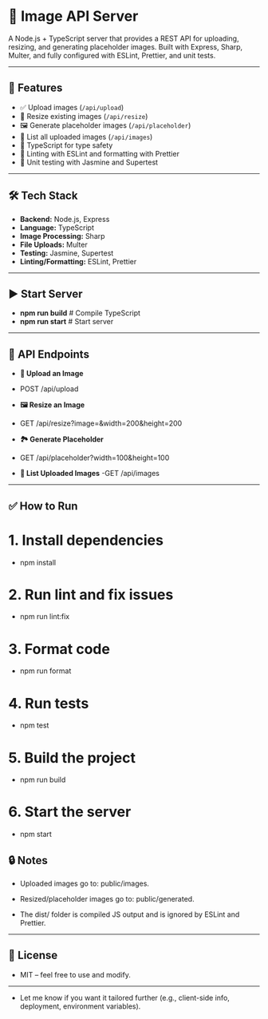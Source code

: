 # 📸 Image API Server

A Node.js + TypeScript server that provides a REST API for uploading, resizing, and generating placeholder images. Built with Express, Sharp, Multer, and fully configured with ESLint, Prettier, and unit tests.

---

## 🚀 Features

- ✅ Upload images (`/api/upload`)
- 📐 Resize existing images (`/api/resize`)
- 🖼️ Generate placeholder images (`/api/placeholder`)
- 📂 List all uploaded images (`/api/images`)
- 🔧 TypeScript for type safety
- 🧹 Linting with ESLint and formatting with Prettier
- 🧪 Unit testing with Jasmine and Supertest

---

## 🛠️ Tech Stack

- **Backend:** Node.js, Express
- **Language:** TypeScript
- **Image Processing:** Sharp
- **File Uploads:** Multer
- **Testing:** Jasmine, Supertest
- **Linting/Formatting:** ESLint, Prettier

---

## ▶️ Start Server

- **npm run build**    # Compile TypeScript
- **npm run start**   # Start server

---

## 📡 API Endpoints

- **🔼 Upload an Image**
- POST /api/upload

- **🖼️ Resize an Image**
- GET /api/resize?image=<filename>&width=200&height=200

- **🏞️ Generate Placeholder**
- GET /api/placeholder?width=100&height=100

- **📁 List Uploaded Images**
-GET /api/images

---

## ✅ How to Run

# 1. Install dependencies
- npm install

# 2. Run lint and fix issues
- npm run lint:fix

# 3. Format code
- npm run format

# 4. Run tests
- npm test

# 5. Build the project
- npm run build

# 6. Start the server
- npm start


## 🔒 Notes

- Uploaded images go to: public/images.

- Resized/placeholder images go to: public/generated.

- The dist/ folder is compiled JS output and is ignored by ESLint and Prettier.

---

## 📌 License
- MIT – feel free to use and modify.

---

- Let me know if you want it tailored further (e.g., client-side info, deployment, environment variables).